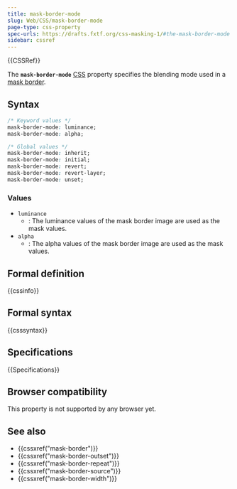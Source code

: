 ```yaml
---
title: mask-border-mode
slug: Web/CSS/mask-border-mode
page-type: css-property
spec-urls: https://drafts.fxtf.org/css-masking-1/#the-mask-border-mode
sidebar: cssref
---
```


{{CSSRef}}

The **`mask-border-mode`** [CSS](/en-US/docs/Web/CSS) property specifies the blending mode used in a [mask border](/en-US/docs/Web/CSS/mask-border).

## Syntax

```css
/* Keyword values */
mask-border-mode: luminance;
mask-border-mode: alpha;

/* Global values */
mask-border-mode: inherit;
mask-border-mode: initial;
mask-border-mode: revert;
mask-border-mode: revert-layer;
mask-border-mode: unset;
```

### Values

- `luminance`
  - : The luminance values of the mask border image are used as the mask values.
- `alpha`
  - : The alpha values of the mask border image are used as the mask values.

## Formal definition

{{cssinfo}}

## Formal syntax

{{csssyntax}}

## Specifications

{{Specifications}}

## Browser compatibility

This property is not supported by any browser yet.

## See also

- {{cssxref("mask-border")}}
- {{cssxref("mask-border-outset")}}
- {{cssxref("mask-border-repeat")}}
- {{cssxref("mask-border-source")}}
- {{cssxref("mask-border-width")}}
